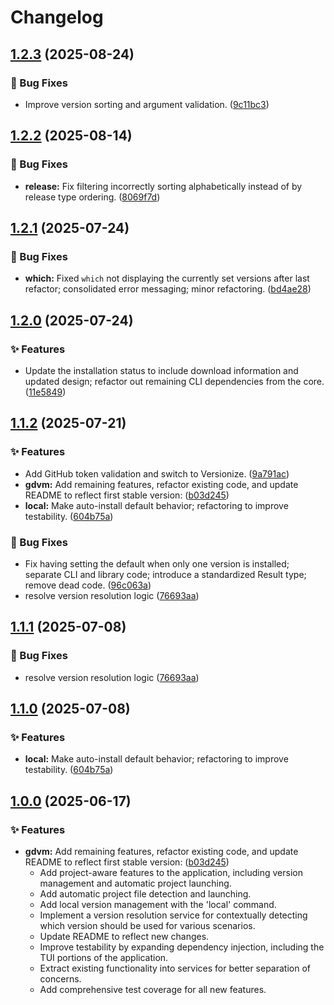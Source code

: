 # Changelog

<a name="1.2.3"></a>
## [1.2.3](https://github.com/patricktcoakley/gdvm/releases/tag/v1.2.3) (2025-08-24)

### 🐛 Bug Fixes

* Improve version sorting and argument validation. ([9c11bc3](https://github.com/patricktcoakley/gdvm/commit/9c11bc3e3733c7475d95461074179628a97588e3))

<a name="1.2.2"></a>
## [1.2.2](https://github.com/patricktcoakley/gdvm/releases/tag/v1.2.2) (2025-08-14)

### 🐛 Bug Fixes

* **release:** Fix filtering incorrectly sorting alphabetically instead of by release type ordering. ([8069f7d](https://github.com/patricktcoakley/gdvm/commit/8069f7d48546e0d5f4ceea4db0a79933527b0d41))

<a name="1.2.1"></a>
## [1.2.1](https://www.github.com/patricktcoakley/gdvm/releases/tag/v1.2.1) (2025-07-24)

### 🐛 Bug Fixes

* **which:** Fixed `which` not displaying the currently set versions after last refactor; consolidated error messaging; minor refactoring. ([bd4ae28](https://www.github.com/patricktcoakley/gdvm/commit/bd4ae282bbe02e41fee70bc01b38bdcbb859fde2))

<a name="1.2.0"></a>
## [1.2.0](https://github.com/patricktcoakley/gdvm/releases/tag/v1.2.0) (2025-07-24)

### ✨ Features

* Update the installation status to include download information and updated design; refactor out remaining CLI dependencies from the core. ([11e5849](https://github.com/patricktcoakley/gdvm/commit/11e5849665c8d896cd3d313adab9a83cb512ac0a))

<a name="1.1.2"></a>
## [1.1.2](https://github.com/patricktcoakley/gdvm/releases/tag/v1.1.2) (2025-07-21)

### ✨ Features

* Add GitHub token validation and switch to Versionize. ([9a791ac](https://github.com/patricktcoakley/gdvm/commit/9a791acedcfcb34f9c056910bda5d6fe3b28d165))
* **gdvm:** Add remaining features, refactor existing code, and update README to reflect first stable version: ([b03d245](https://github.com/patricktcoakley/gdvm/commit/b03d245001b8c15da0eb88837b9072e61f5f93b7))
* **local:** Make auto-install default behavior; refactoring to improve testability. ([604b75a](https://github.com/patricktcoakley/gdvm/commit/604b75a697ab078f5320ecd079dd68ca85f37ccc))

### 🐛 Bug Fixes

* Fix having setting the default when only one version is installed; separate CLI and library code; introduce a standardized Result type; remove dead code. ([96c063a](https://github.com/patricktcoakley/gdvm/commit/96c063a190b83a1ae1da9f6d5979443060bae8d1))
* resolve version resolution logic ([76693aa](https://github.com/patricktcoakley/gdvm/commit/76693aa112cb527271a3ad3a366cf69524fdf54c))

<a name="1.1.1"></a>
## [1.1.1](https://github.com/patricktcoakley/gdvm/releases/tag/v1.1.1) (2025-07-08)

### 🐛 Bug Fixes

* resolve version resolution logic ([76693aa](https://github.com/patricktcoakley/gdvm/commit/76693aa112cb527271a3ad3a366cf69524fdf54c))

<a name="1.1.0"></a>
## [1.1.0](https://github.com/patricktcoakley/gdvm/releases/tag/v1.1.0) (2025-07-08)

### ✨ Features

* **local:** Make auto-install default behavior; refactoring to improve testability. ([604b75a](https://github.com/patricktcoakley/gdvm/commit/604b75a697ab078f5320ecd079dd68ca85f37ccc))

<a name="1.0.0"></a>
## [1.0.0](https://github.com/patricktcoakley/gdvm/releases/tag/v1.0.0) (2025-06-17)

### ✨ Features

* **gdvm:** Add remaining features, refactor existing code, and update README to reflect first stable version: ([b03d245](https://github.com/patricktcoakley/gdvm/commit/b03d245001b8c15da0eb88837b9072e61f5f93b7))
  - Add project-aware features to the application, including version management and automatic project launching.
  - Add automatic project file detection and launching.
  - Add local version management with the 'local' command.
  - Implement a version resolution service for contextually detecting which version should be used for various scenarios.
  - Update README to reflect new changes.
  - Improve testability by expanding dependency injection, including the TUI portions of the application.
  - Extract existing functionality into services for better separation of concerns.
  - Add comprehensive test coverage for all new features.